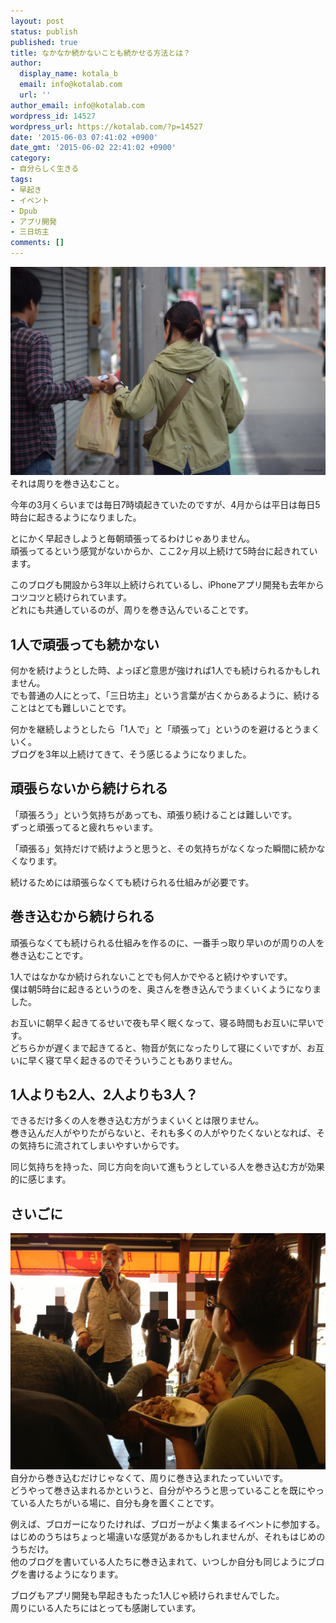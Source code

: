 ```yaml
---
layout: post
status: publish
published: true
title: なかなか続かないことも続かせる方法とは？
author:
  display_name: kotala_b
  email: info@kotalab.com
  url: ''
author_email: info@kotalab.com
wordpress_id: 14527
wordpress_url: https://kotalab.com/?p=14527
date: '2015-06-03 07:41:02 +0900'
date_gmt: '2015-06-02 22:41:02 +0900'
category:
- 自分らしく生きる
tags:
- 早起き
- イベント
- Dpub
- アプリ開発
- 三日坊主
comments: []
---
```

<p><img src="/wp-content/uploads/insurancecannotfeelrelieved_131126_03.jpg" alt="insurancecannotfeelrelieved_131126_03" width="780"　class="aligncenter size-full wp-image-10246" /><br />
それは周りを巻き込むこと。</p>
<p>今年の3月くらいまでは毎日7時頃起きていたのですが、4月からは平日は毎日5時台に起きるようになりました。</p>
<p>とにかく早起きしようと毎朝頑張ってるわけじゃありません。<br />
頑張ってるという感覚がないからか、ここ2ヶ月以上続けて5時台に起きれています。</p>
<p>このブログも開設から3年以上続けられているし、iPhoneアプリ開発も去年からコツコツと続けられています。<br />
どれにも共通しているのが、周りを巻き込んでいることです。<br />
</p>
<!--more-->
<h2>1人で頑張っても続かない</h2>
<p>何かを続けようとした時、よっぽど意思が強ければ1人でも続けられるかもしれません。<br />
でも普通の人にとって、「三日坊主」という言葉が古くからあるように、続けることはとても難しいことです。</p>
<p>何かを継続しようとしたら「1人で」と「頑張って」というのを避けるとうまくいく。<br />
ブログを3年以上続けてきて、そう感じるようになりました。</p>
<h2>頑張らないから続けられる</h2>
<p>「頑張ろう」という気持ちがあっても、頑張り続けることは難しいです。<br />
ずっと頑張ってると疲れちゃいます。</p>
<p>「頑張る」気持だけで続けようと思うと、その気持ちがなくなった瞬間に続かなくなります。</p>
<p>続けるためには<span class="b">頑張らなくても続けられる仕組み</span>が必要です。</p>
<h2>巻き込むから続けられる</h2>
<p>頑張らなくても続けられる仕組みを作るのに、一番手っ取り早いのが周りの人を巻き込むことです。</p>
<p>1人ではなかなか続けられないことでも何人かでやると続けやすいです。<br />
僕は朝5時台に起きるというのを、奥さんを巻き込んでうまくいくようになりました。</p>
<p>お互いに朝早く起きてるせいで夜も早く眠くなって、寝る時間もお互いに早いです。<br />
どちらかが遅くまで起きてると、物音が気になったりして寝にくいですが、お互いに早く寝て早く起きるのでそういうこともありません。</p>
<h2>1人よりも2人、2人よりも3人？</h2>
<p>できるだけ多くの人を巻き込む方がうまくいくとは限りません。<br />
巻き込んだ人がやりたがらないと、それも多くの人がやりたくないとなれば、その気持ちに流されてしまいやすいからです。</p>
<p><span class="b">同じ気持ちを持った、同じ方向を向いて進もうとしている人を巻き込む</span>方が効果的に感じます。</p>
<h2>さいごに</h2>
<p><img src="/wp-content/uploads/dpub_130203_07.jpg" alt="dpub_130203_07" width="780" class="aligncenter size-full wp-image-6009" /><br />
自分から巻き込むだけじゃなくて、周りに巻き込まれたっていいです。<br />
どうやって巻き込まれるかというと、自分がやろうと思っていることを既にやっている人たちがいる場に、自分も身を置くことです。</p>
<p>例えば、ブロガーになりたければ、ブロガーがよく集まるイベントに参加する。<br />
はじめのうちはちょっと場違いな感覚があるかもしれませんが、それもはじめのうちだけ。<br />
他のブログを書いている人たちに巻き込まれて、いつしか自分も同じようにブログを書けるようになります。</p>
<p>ブログもアプリ開発も早起きもたった1人じゃ続けられませんでした。<br />
周りにいる人たちにはとっても感謝しています。</p>

